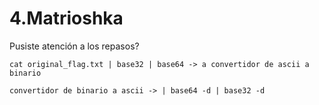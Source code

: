 # 4.Matrioshka

Pusiste atención a los repasos?

```
cat original_flag.txt | base32 | base64 -> a convertidor de ascii a binario
```

```
convertidor de binario a ascii -> | base64 -d | base32 -d
```
